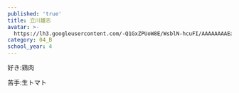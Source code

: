 ```yaml
---
published: 'true'
title: 立川雄志
avatar: >-
  https://lh3.googleusercontent.com/-Q1GxZPUoW8E/WsblN-hcuFI/AAAAAAAAEa4/NZM48awTHakPXJwLDIJtycq7bYfg4bGyACE0YBhgL/s400-p/DSC06583.jpg
category: 04_B
school_year: 4
---
```

好き:鶏肉

苦手:生トマト
